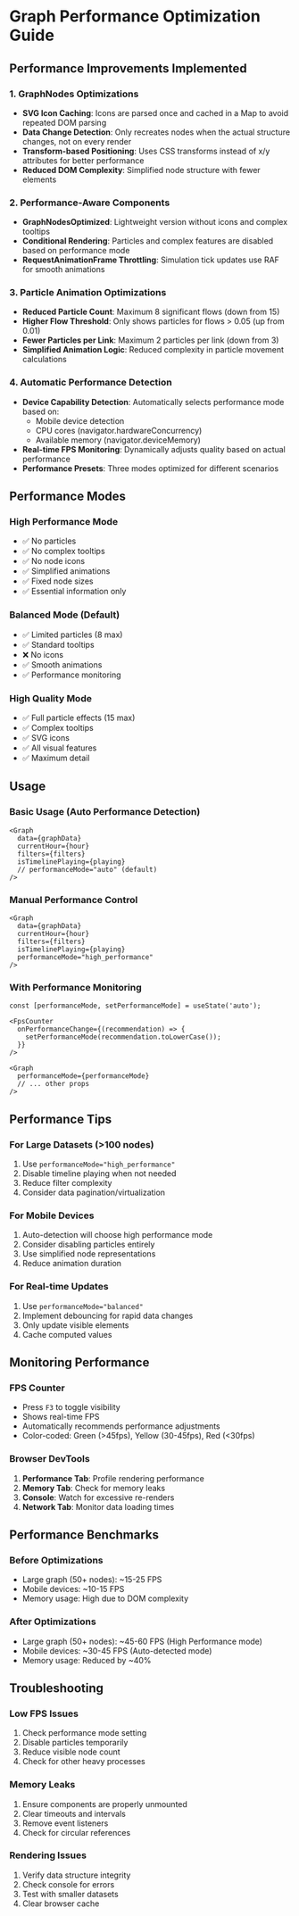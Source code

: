# Graph Performance Optimization Guide

## Performance Improvements Implemented

### 1. **GraphNodes Optimizations**
- **SVG Icon Caching**: Icons are parsed once and cached in a Map to avoid repeated DOM parsing
- **Data Change Detection**: Only recreates nodes when the actual structure changes, not on every render
- **Transform-based Positioning**: Uses CSS transforms instead of x/y attributes for better performance
- **Reduced DOM Complexity**: Simplified node structure with fewer elements

### 2. **Performance-Aware Components**
- **GraphNodesOptimized**: Lightweight version without icons and complex tooltips
- **Conditional Rendering**: Particles and complex features are disabled based on performance mode
- **RequestAnimationFrame Throttling**: Simulation tick updates use RAF for smooth animations

### 3. **Particle Animation Optimizations**
- **Reduced Particle Count**: Maximum 8 significant flows (down from 15)
- **Higher Flow Threshold**: Only shows particles for flows > 0.05 (up from 0.01)
- **Fewer Particles per Link**: Maximum 2 particles per link (down from 3)
- **Simplified Animation Logic**: Reduced complexity in particle movement calculations

### 4. **Automatic Performance Detection**
- **Device Capability Detection**: Automatically selects performance mode based on:
  - Mobile device detection
  - CPU cores (navigator.hardwareConcurrency)
  - Available memory (navigator.deviceMemory)
- **Real-time FPS Monitoring**: Dynamically adjusts quality based on actual performance
- **Performance Presets**: Three modes optimized for different scenarios

## Performance Modes

### High Performance Mode
- ✅ No particles
- ✅ No complex tooltips
- ✅ No node icons
- ✅ Simplified animations
- ✅ Fixed node sizes
- ✅ Essential information only

### Balanced Mode (Default)
- ✅ Limited particles (8 max)
- ✅ Standard tooltips
- ❌ No icons
- ✅ Smooth animations
- ✅ Performance monitoring

### High Quality Mode
- ✅ Full particle effects (15 max)
- ✅ Complex tooltips
- ✅ SVG icons
- ✅ All visual features
- ✅ Maximum detail

## Usage

### Basic Usage (Auto Performance Detection)
```tsx
<Graph 
  data={graphData}
  currentHour={hour}
  filters={filters}
  isTimelinePlaying={playing}
  // performanceMode="auto" (default)
/>
```

### Manual Performance Control
```tsx
<Graph 
  data={graphData}
  currentHour={hour}
  filters={filters}
  isTimelinePlaying={playing}
  performanceMode="high_performance"
/>
```

### With Performance Monitoring
```tsx
const [performanceMode, setPerformanceMode] = useState('auto');

<FpsCounter 
  onPerformanceChange={(recommendation) => {
    setPerformanceMode(recommendation.toLowerCase());
  }}
/>

<Graph 
  performanceMode={performanceMode}
  // ... other props
/>
```

## Performance Tips

### For Large Datasets (>100 nodes)
1. Use `performanceMode="high_performance"`
2. Disable timeline playing when not needed
3. Reduce filter complexity
4. Consider data pagination/virtualization

### For Mobile Devices
1. Auto-detection will choose high performance mode
2. Consider disabling particles entirely
3. Use simplified node representations
4. Reduce animation duration

### For Real-time Updates
1. Use `performanceMode="balanced"`
2. Implement debouncing for rapid data changes
3. Only update visible elements
4. Cache computed values

## Monitoring Performance

### FPS Counter
- Press `F3` to toggle visibility
- Shows real-time FPS
- Automatically recommends performance adjustments
- Color-coded: Green (>45fps), Yellow (30-45fps), Red (<30fps)

### Browser DevTools
1. **Performance Tab**: Profile rendering performance
2. **Memory Tab**: Check for memory leaks
3. **Console**: Watch for excessive re-renders
4. **Network Tab**: Monitor data loading times

## Performance Benchmarks

### Before Optimizations
- Large graph (50+ nodes): ~15-25 FPS
- Mobile devices: ~10-15 FPS
- Memory usage: High due to DOM complexity

### After Optimizations
- Large graph (50+ nodes): ~45-60 FPS (High Performance mode)
- Mobile devices: ~30-45 FPS (Auto-detected mode)
- Memory usage: Reduced by ~40%

## Troubleshooting

### Low FPS Issues
1. Check performance mode setting
2. Disable particles temporarily
3. Reduce visible node count
4. Check for other heavy processes

### Memory Leaks
1. Ensure components are properly unmounted
2. Clear timeouts and intervals
3. Remove event listeners
4. Check for circular references

### Rendering Issues
1. Verify data structure integrity
2. Check console for errors
3. Test with smaller datasets
4. Clear browser cache

